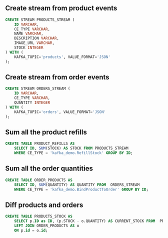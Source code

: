 ## Create stream from product events
```sql
CREATE STREAM PRODUCTS_STREAM (
    ID VARCHAR,
    CE_TYPE VARCHAR,
    NAME VARCHAR,
    DESCRIPTION VARCHAR,
    IMAGE_URL VARCHAR,
    STOCK INTEGER
) WITH (
    KAFKA_TOPIC='products', VALUE_FORMAT='JSON'
);
```

## Create stream from order events
```sql
CREATE STREAM ORDERS_STREAM (
    ID VARCHAR,
    CE_TYPE VARCHAR,
    QUANTITY INTEGER
) WITH (
    KAFKA_TOPIC='orders', VALUE_FORMAT='JSON'
);
```

## Sum all the product refills
```sql
CREATE TABLE PRODUCT_REFILLS AS
	SELECT ID, SUM(STOCK) AS STOCK FROM PRODUCTS_STREAM
    WHERE CE_TYPE = 'kafka_demo.RefillStock' GROUP BY ID;
```

## Sum all the order quantities
```sql
CREATE TABLE ORDER_PRODUCTS AS
	SELECT ID, SUM(QUANTITY) AS QUANTITY FROM  ORDERS_STREAM 
    WHERE CE_TYPE = 'kafka_demo.BindProductToOrder' GROUP BY ID;
```

## Diff products and orders
```sql
CREATE TABLE PRODUCTS_STOCK AS
    SELECT p.ID as ID, (p.STOCK - o.QUANTITY) AS CURRENT_STOCK FROM  PRODUCT_REFILLS AS p
    LEFT JOIN ORDER_PRODUCTS AS o
    ON p.id = o.id;
```
